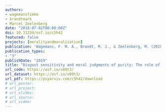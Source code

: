 ```yaml
---
authors:
- wagemansfieke
- brandtmark
- Marcel Zeelenberg
date: "2018-07-02T00:00:00Z"
doi: 10.31234/osf.io/c5h42
featured: false
projects: [moralityandmoralization]
publication: 'Wagemans, F. M. A., Brandt, M. J., & Zeelenberg, M. (2018, July 2). Disgust sensitivity and moral judgments of purity: The role of transgression weirdness. (preprint)'
publication_types:
- "3"
publishDate: "2019"
title: "Disgust sensitivity and moral judgments of purity: The role of transgression weirdness (preprint)"
url_code: https://osf.io/v89t3/
url_dataset: https://osf.io/v89t3/
url_pdf: https://psyarxiv.com/c5h42/download
# url_poster:
# url_project:
# url_slides:
# url_source:
# url_video:
---
```

